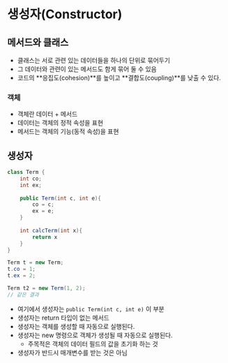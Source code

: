 # 생성자(Constructor)

## 메서드와 클래스

* 클래스는 서로 관련 있는 데이터들을 하나의 단위로 묶어두기
* 그 데이터와 관련이 있는 메서드도 함게 묶어 둘 수 있음
* 코드의 **응집도(cohesion)**를 높이고 **결합도(coupling)**를 낮출 수 있다.

### 객체

* 객체란 데이터 + 메서드
* 데이터는 객체의 정적 속성을 표현
* 메서드는 객체의 기능(동적 속성)을 표현

## 생성자

```java
class Term {
    int co;
    int ex;
    
    public Term(int c, int e){
        co = c;
        ex = e;
    }
    
    int calcTerm(int x){
        return x
    }
}

Term t = new Term;
t.co = 1;
t.ex = 2;

Term t2 = new Term(1, 2);
// 같은 결과
```

* 여기에서 생성자는 `public Term(int c, int e)` 이 부분
* 생성자는 return 타입이 없는 메서드
* 생성자는 객체를 생성할 때 자동으로 실행된다.
* 생성자는 new 명령으로 객체가 생성될 때 자동으로 실행된다.
  * 주목적은 객체의 데이터 필드의 값을 초기화 하는 것
* 생성자가 반드시 매개변수를 받는 것은 아님



